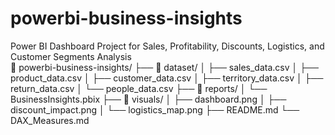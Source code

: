 # powerbi-business-insights
Power BI Dashboard Project for Sales, Profitability, Discounts, Logistics, and Customer Segments Analysis  
📁 powerbi-business-insights/
├── 📁 dataset/
│   ├── sales_data.csv
│   ├── product_data.csv
│   ├── customer_data.csv
│   ├── territory_data.csv
│   ├── return_data.csv
│   └── people_data.csv
├── 📁 reports/
│   └── BusinessInsights.pbix
├── 📁 visuals/
│   ├── dashboard.png
│   ├── discount_impact.png
│   └── logistics_map.png
├── README.md
└── DAX_Measures.md
